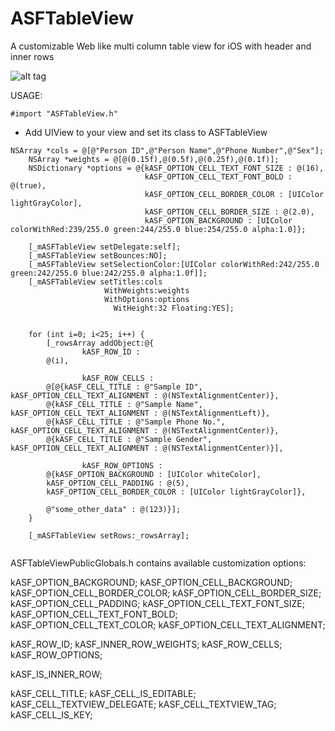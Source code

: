 ASFTableView
============

A customizable Web like multi column table view for iOS with header and inner rows 


![alt tag](http://asifmujteba.github.io/demo1.png)


USAGE:

````
#import "ASFTableView.h"
````

* Add UIView to your view and set its class to ASFTableView

````
NSArray *cols = @[@"Person ID",@"Person Name",@"Phone Number",@"Sex"];
    NSArray *weights = @[@(0.15f),@(0.5f),@(0.25f),@(0.1f)];
    NSDictionary *options = @{kASF_OPTION_CELL_TEXT_FONT_SIZE : @(16),
                              kASF_OPTION_CELL_TEXT_FONT_BOLD : @(true),
                              kASF_OPTION_CELL_BORDER_COLOR : [UIColor lightGrayColor],
                              kASF_OPTION_CELL_BORDER_SIZE : @(2.0),
                              kASF_OPTION_BACKGROUND : [UIColor colorWithRed:239/255.0 green:244/255.0 blue:254/255.0 alpha:1.0]};
    
    [_mASFTableView setDelegate:self];
    [_mASFTableView setBounces:NO];
    [_mASFTableView setSelectionColor:[UIColor colorWithRed:242/255.0 green:242/255.0 blue:242/255.0 alpha:1.0f]];
    [_mASFTableView setTitles:cols
                     WithWeights:weights
                     WithOptions:options
                       WitHeight:32 Floating:YES];


    for (int i=0; i<25; i++) {
        [_rowsArray addObject:@{
                kASF_ROW_ID :
        @(i),
                                      
                kASF_ROW_CELLS :
        @[@{kASF_CELL_TITLE : @"Sample ID", kASF_OPTION_CELL_TEXT_ALIGNMENT : @(NSTextAlignmentCenter)},
        @{kASF_CELL_TITLE : @"Sample Name", kASF_OPTION_CELL_TEXT_ALIGNMENT : @(NSTextAlignmentLeft)},
        @{kASF_CELL_TITLE : @"Sample Phone No.", kASF_OPTION_CELL_TEXT_ALIGNMENT : @(NSTextAlignmentCenter)},
        @{kASF_CELL_TITLE : @"Sample Gender", kASF_OPTION_CELL_TEXT_ALIGNMENT : @(NSTextAlignmentCenter)}],
                                      
                kASF_ROW_OPTIONS :
        @{kASF_OPTION_BACKGROUND : [UIColor whiteColor],
        kASF_OPTION_CELL_PADDING : @(5),
        kASF_OPTION_CELL_BORDER_COLOR : [UIColor lightGrayColor]},
                                      
        @"some_other_data" : @(123)}];
    }
    
    [_mASFTableView setRows:_rowsArray];
    
````

ASFTableViewPublicGlobals.h contains available customization options:

kASF_OPTION_BACKGROUND;
kASF_OPTION_CELL_BACKGROUND;
kASF_OPTION_CELL_BORDER_COLOR;
kASF_OPTION_CELL_BORDER_SIZE;
kASF_OPTION_CELL_PADDING;
kASF_OPTION_CELL_TEXT_FONT_SIZE;
kASF_OPTION_CELL_TEXT_FONT_BOLD;
kASF_OPTION_CELL_TEXT_COLOR;
kASF_OPTION_CELL_TEXT_ALIGNMENT;

kASF_ROW_ID;
kASF_INNER_ROW_WEIGHTS;
kASF_ROW_CELLS;
kASF_ROW_OPTIONS;

kASF_IS_INNER_ROW;

kASF_CELL_TITLE;
kASF_CELL_IS_EDITABLE;
kASF_CELL_TEXTVIEW_DELEGATE;
kASF_CELL_TEXTVIEW_TAG;
kASF_CELL_IS_KEY;
